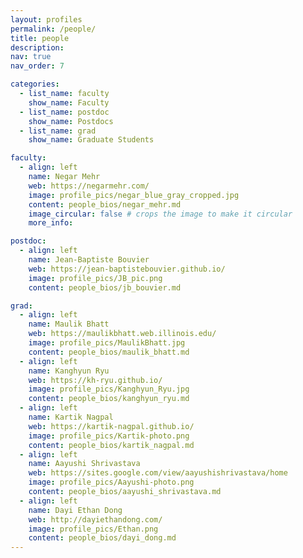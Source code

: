 ```yaml
---
layout: profiles
permalink: /people/
title: people
description:
nav: true
nav_order: 7

categories:
  - list_name: faculty
    show_name: Faculty
  - list_name: postdoc
    show_name: Postdocs
  - list_name: grad
    show_name: Graduate Students

faculty:
  - align: left
    name: Negar Mehr
    web: https://negarmehr.com/
    image: profile_pics/negar_blue_gray_cropped.jpg
    content: people_bios/negar_mehr.md
    image_circular: false # crops the image to make it circular
    more_info:

postdoc:
  - align: left
    name: Jean-Baptiste Bouvier
    web: https://jean-baptistebouvier.github.io/
    image: profile_pics/JB_pic.png
    content: people_bios/jb_bouvier.md

grad:
  - align: left
    name: Maulik Bhatt
    web: https://maulikbhatt.web.illinois.edu/
    image: profile_pics/MaulikBhatt.jpg
    content: people_bios/maulik_bhatt.md
  - align: left
    name: Kanghyun Ryu
    web: https://kh-ryu.github.io/
    image: profile_pics/Kanghyun_Ryu.jpg
    content: people_bios/kanghyun_ryu.md
  - align: left
    name: Kartik Nagpal
    web: https://kartik-nagpal.github.io/
    image: profile_pics/Kartik-photo.png
    content: people_bios/kartik_nagpal.md
  - align: left
    name: Aayushi Shrivastava
    web: https://sites.google.com/view/aayushishrivastava/home
    image: profile_pics/Aayushi-photo.png
    content: people_bios/aayushi_shrivastava.md
  - align: left
    name: Dayi Ethan Dong
    web: http://dayiethandong.com/
    image: profile_pics/Ethan.png
    content: people_bios/dayi_dong.md
---
```

